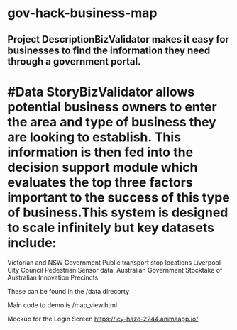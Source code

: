 # gov-hack-business-map

## Project DescriptionBizValidator makes it easy for businesses to find the information they need through a government portal.

# #Data StoryBizValidator allows potential business owners to enter the area and type of business they are looking to establish. This information is then fed into the decision support module which evaluates the top three factors important to the success of this type of business.This system is designed to scale infinitely but key datasets include:

Victorian and NSW Government Public transport stop locations
Liverpool City Council Pedestrian Sensor data.
Australian Government Stocktake of Australian Innovation Precincts

These can be found in the /data direcorty

Main code to demo is
/map_view.html

Mockup for the Login Screen
https://icy-haze-2244.animaapp.io/